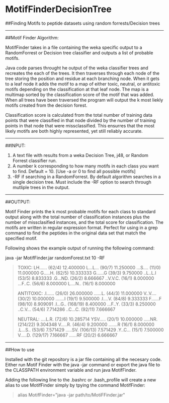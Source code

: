 # MotifFinderDecisionTree
##Finding Motifs to peptide datasets using random forrests/Decision trees

***

##Motif Finder Algorithm:

MotifFinder takes in a file containing the weka specific output to a
RandomForrest or Decision tree classifier and outputs a list of probable
motifs. 

Java code parses throught he output of the weka classifier trees and recreates
the each of the trees. It then traverses through each node of the tree storing
the position and residue at each branching node. When it gets to a leaf node it
adds the motif to a map of either toxic, neutral, or antitoxic motifs depending on
the classification at that leaf node. The map is a multimap sorted by the
classification score of the motif that was added. When all trees have been
traversed the program will output the k most liekly motifs created from the
decision forest.

Classification score is calculated from the total number of training data
points that were classified in that node divided by the number of training
points in that node that were missclassified. This ensurres that the most
likely motifs are both highly represented, yet still reliably accurate. 

***

##INPUT:

1. 	A text file with results from a weka Decision Tree, j48, or Random Forrest
	classifier run. 
2.	A number k corresponding to how many motifs in each class you want to
	find. Default = 10. [Use -a or 0 to find all possible motifs]
3. 	-RF if searching in a RandomForrest. By default algorithm searches in a
	single decision tree. Must include the -RF option to search through
	mutliple trees in the output. 

***

##OUTPUT:

Motif Finder prints the k most probable motifs for each class to standard
output along with the total number of classification instances plus the number
of missclasified instances, and the total score for classification. The motifs
are written in regular expression format. Perfect for using in a grep command
to find the peptides in the original data set that match the specified motif.

Following shows the example output of running the following command:

java -jar MotifFinder.jar randomForest.txt 10 -RF
>
>TOXIC:
>LH...... (62/4) 12.400000
>L...L... (90/7) 11.250000
>...S.... (11/0) 11.000000
>G.....H. (62/5) 10.333333
>G......G (39/3) 9.750000
>..L..L.I (53/5) 8.833333
>.G...ND. (26/2) 8.666667
>..V.V.C. (16/1) 8.000000
>...F..C. (56/6) 8.000000
>L....N.. (16/1) 8.000000
>
>ANTITOXIC:
>.I...... (26/0) 26.000000
>......L. (44/3) 11.000000
>V..V.... (30/2) 10.000000
>.......I (19/1) 9.500000
>.I....V. (84/8) 9.333333
>F......F (98/10) 8.909091
>.I...G.. (168/19) 8.400000
>...F..Y. (33/3) 8.250000
>..C.V... (54/6) 7.714286
>..C...C. (92/11) 7.666667
>
>NEUTRAL:
>....L.R. (72/6) 10.285714
>YSV..... (20/1) 10.000000
>.....NR. (214/22) 9.304348
>V.....R. (46/4) 9.200000
>.......R (16/1) 8.000000
>.L...S.. (53/6) 7.571429
>.....SV. (106/13) 7.571429
>.Y..C... (15/1) 7.500000
>V.....D. (129/17) 7.166667
>......RF (20/2) 6.666667

***

##How to use

Installed with the git repository is a jar file containing all the necesary
code. Either run Motif Finder with the java -jar command or export the java
file to the CLASSPATH environment variable and run java MotifFinder.

Adding the following line to the .bashrc or .bash_profile will create a new
alias to use MotifFinder simply by tpying the command MotifFinder:

>alias MotifFinder="java -jar path/to/MotiFFinder.jar"
